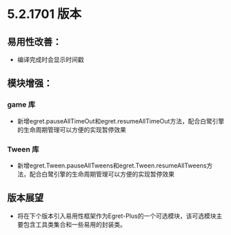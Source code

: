 # 5.2.1701 版本
## 易用性改善：
* 编译完成时会显示时间戳
## 模块增强：
### game 库
* 新增egret.pauseAllTimeOut和egret.resumeAllTimeOut方法，配合白鹭引擎的生命周期管理可以方便的实现暂停效果
### Tween 库
* 新增egret.Tween.pauseAllTweens和egret.Tween.resumeAllTweens方法，配合白鹭引擎的生命周期管理可以方便的实现暂停效果
## 版本展望
* 将在下个版本引入易用性框架作为Egret-Plus的一个可选模块，该可选模块主要包含工具类集合和一些易用的封装类。